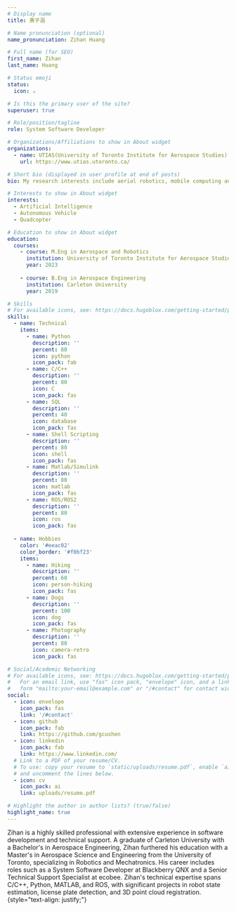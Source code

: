 ```yaml
---
# Display name
title: 黄子涵

# Name pronunciation (optional)
name_pronunciation: Zihan Huang

# Full name (for SEO)
first_name: Zihan
last_name: Huang

# Status emoji
status:
  icon: ☕️

# Is this the primary user of the site?
superuser: true

# Role/position/tagline
role: System Software Developer

# Organizations/Affiliations to show in About widget
organizations:
  - name: UTIAS(University of Toronto Institute for Aerospace Studies)
    url: https://www.utias.utoronto.ca/

# Short bio (displayed in user profile at end of posts)
bio: My research interests include aerial robotics, mobile computing and programmable matter.

# Interests to show in About widget
interests:
  - Artificial Intelligence
  - Autonomous Vehicle
  - Quadcopter 

# Education to show in About widget
education:
  courses:
    - course: M.Eng in Aerospace and Robotics 
      institution: University of Toronto Institute for Aerospace Studies
      year: 2023
    
    - course: B.Eng in Aerospace Engineering
      institution: Carleton University
      year: 2019

# Skills
# For available icons, see: https://docs.hugoblox.com/getting-started/page-builder/#icons
skills:
  - name: Technical
    items:
      - name: Python
        description: ''
        percent: 80
        icon: python
        icon_pack: fab
      - name: C/C++
        description: ''
        percent: 80
        icon: C
        icon_pack: fas
      - name: SQL
        description: ''
        percent: 40
        icon: database
        icon_pack: fas
      - name: Shell Scripting
        description: ''
        percent: 80
        icon: shell
        icon_pack: fas
      - name: Matlab/Simulink
        description: ''
        percent: 80
        icon: matlab
        icon_pack: fas
      - name: ROS/ROS2
        description: ''
        percent: 80
        icon: ros
        icon_pack: fas
        
  - name: Hobbies
    color: '#eeac02'
    color_border: '#f0bf23'
    items:
      - name: Hiking
        description: ''
        percent: 60
        icon: person-hiking
        icon_pack: fas
      - name: Dogs
        description: ''
        percent: 100
        icon: dog
        icon_pack: fas
      - name: Photography
        description: ''
        percent: 80
        icon: camera-retro
        icon_pack: fas

# Social/Academic Networking
# For available icons, see: https://docs.hugoblox.com/getting-started/page-builder/#icons
#   For an email link, use "fas" icon pack, "envelope" icon, and a link in the
#   form "mailto:your-email@example.com" or "/#contact" for contact widget.
social:
  - icon: envelope
    icon_pack: fas
    link: '/#contact'
  - icon: github
    icon_pack: fab
    link: https://github.com/gcushen
  - icon: linkedin
    icon_pack: fab
    link: https://www.linkedin.com/
  # Link to a PDF of your resume/CV.
  # To use: copy your resume to `static/uploads/resume.pdf`, enable `ai` icons in `params.yaml`,
  # and uncomment the lines below.
  - icon: cv
    icon_pack: ai
    link: uploads/resume.pdf

# Highlight the author in author lists? (true/false)
highlight_name: true
---
```


Zihan is a highly skilled professional with extensive experience in software development and technical support. A graduate of Carleton University with a Bachelor's in Aerospace Engineering, Zihan furthered his education with a Master's in Aerospace Science and Engineering from the University of Toronto, specializing in Robotics and Mechatronics. His career includes roles such as a System Software Developer at Blackberry QNX and a Senior Technical Support Specialist at ecobee. Zihan's technical expertise spans C/C++, Python, MATLAB, and ROS, with significant projects in robot state estimation, license plate detection, and 3D point cloud registration.  
{style="text-align: justify;"}
